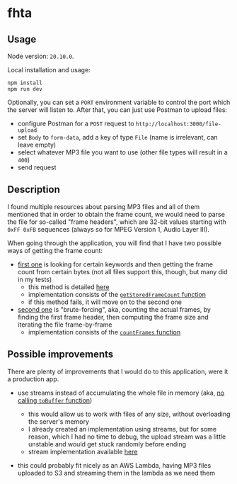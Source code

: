# fhta

## Usage

Node version: `20.10.0`.

Local installation and usage:
```
npm install
npm run dev
```

Optionally, you can set a `PORT` environment variable to control the port which the server will listen to.
After that, you can just use Postman to upload files:

- configure Postman for a `POST` request to `http://localhost:3000/file-upload`
- set `Body` to `form-data`, add a key of type `File` (name is irrelevant, can leave empty)
- select whatever MP3 file you want to use (other file types will result in a `400`)
- send request

## Description

I found multiple resources about parsing MP3 files and all of them mentioned that in order to obtain the frame count, we would need to parse the file for
so-called "frame headers", which are 32-bit values starting with `0xFF 0xFB` sequences (always so for MPEG Version 1, Audio Layer III).

When going through the application, you will find that I have two possible ways of getting the frame count:
- [first one](src/index.ts#L34-L35) is looking for certain keywords and then getting the frame count from certain bytes (not all files support this, though, but many did in my tests)
    - this method is detailed [here](http://www.multiweb.cz/twoinches/mp3inside.htm#VBR)
    - implementation consists of the [`getStoredFrameCount` function](src/mpeg.ts#L68-L91)
    - if this method fails, it will move on to the second one
- [second one](src/index.ts#L37-L38) is "brute-forcing", aka, counting the actual frames, by finding the first frame header, then computing the frame size and iterating the file frame-by-frame
    - implementation consists of the [`countFrames` function](src/mpeg.ts#L49-L66)

## Possible improvements

There are plenty of improvements that I would do to this application, were it a production app.

- use streams instead of accumulating the whole file in memory (aka, [no calling `toBuffer` function](src/index.ts#L27-L29))
    - this would allow us to work with files of any size, without overloading the server's memory
    - I already created an implementation using streams, but for some reason, which I had no time to debug, the upload stream was a little unstable and would get stuck randomly before ending
    - stream implementation available [here](src/mpeg.ts#L93-L106)

- this could probably fit nicely as an AWS Lambda, having MP3 files uploaded to S3 and streaming them in the lambda as we need them
